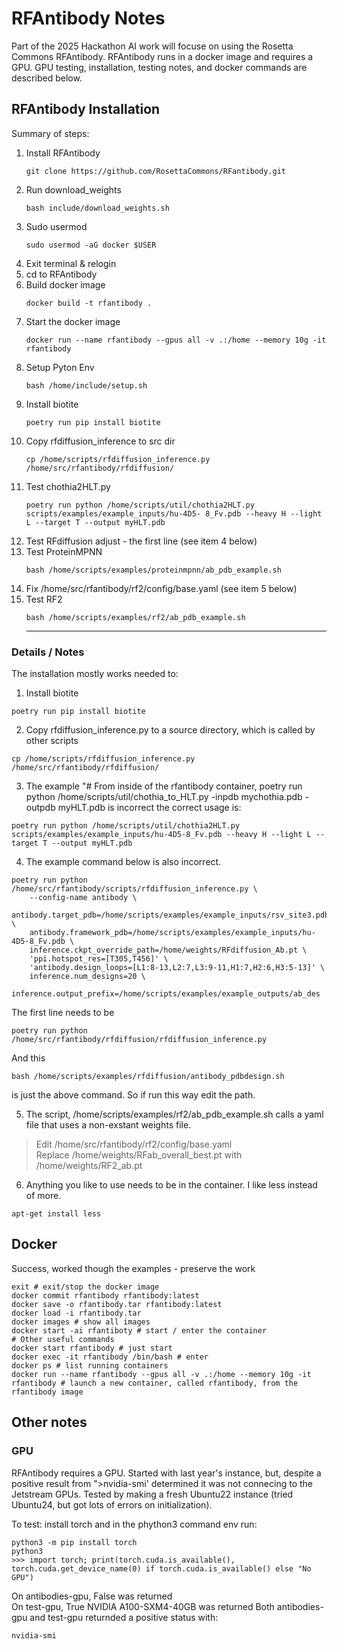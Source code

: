 # RFAntibody Notes
Part of the 2025 Hackathon AI work will focuse on using the Rosetta Commons RFAntibody. RFAntibody runs in a docker image and requires a GPU. GPU testing, installation, testing notes, and docker commands are described below. 

## RFAntibody Installation
Summary of steps:
1. Install RFAntibody
   ```
   git clone https://github.com/RosettaCommons/RFantibody.git
   ```
3. Run download_weights
   ```
   bash include/download_weights.sh
   ```
5. Sudo usermod
   ```
   sudo usermod -aG docker $USER
   ```
7. Exit terminal & relogin
8. cd to RFAntibody
9. Build docker image
   ```
   docker build -t rfantibody .
   ``` 
10. Start the docker image
    ```
    docker run --name rfantibody --gpus all -v .:/home --memory 10g -it rfantibody
    ```
11. Setup Pyton Env
    ```
    bash /home/include/setup.sh
    ```
12. Install biotite
    ```
    poetry run pip install biotite
    ```
13. Copy rfdiffusion_inference to src dir
    ```
    cp /home/scripts/rfdiffusion_inference.py /home/src/rfantibody/rfdiffusion/
    ```
14. Test chothia2HLT.py
    ```
    poetry run python /home/scripts/util/chothia2HLT.py scripts/examples/example_inputs/hu-4D5- 8_Fv.pdb --heavy H --light L --target T --output myHLT.pdb
    ```
15. Test RFdiffusion
    adjust - the first line (see item 4 below)
16. Test ProteinMPNN
    ```
    bash /home/scripts/examples/proteinmpnn/ab_pdb_example.sh
    ```
17. Fix /home/src/rfantibody/rf2/config/base.yaml (see item 5 below)
18. Test RF2
    ```
    bash /home/scripts/examples/rf2/ab_pdb_example.sh
    ```
    <hr>
    
### Details / Notes   
The installation mostly works needed to:
1. Install biotite
```
poetry run pip install biotite
```
2. Copy rfdiffusion_inference.py to a source directory, which is called by other scripts
```
cp /home/scripts/rfdiffusion_inference.py /home/src/rfantibody/rfdiffusion/
```
3. The example "# From inside of the rfantibody container, poetry run python /home/scripts/util/chothia_to_HLT.py -inpdb mychothia.pdb -outpdb myHLT.pdb is incorrect the correct usage is:
```
poetry run python /home/scripts/util/chothia2HLT.py scripts/examples/example_inputs/hu-4D5-8_Fv.pdb --heavy H --light L --target T --output myHLT.pdb
```
4. The example command below is also incorrect.  
```
poetry run python  /home/src/rfantibody/scripts/rfdiffusion_inference.py \
    --config-name antibody \
    antibody.target_pdb=/home/scripts/examples/example_inputs/rsv_site3.pdb \
    antibody.framework_pdb=/home/scripts/examples/example_inputs/hu-4D5-8_Fv.pdb \
    inference.ckpt_override_path=/home/weights/RFdiffusion_Ab.pt \
    'ppi.hotspot_res=[T305,T456]' \
    'antibody.design_loops=[L1:8-13,L2:7,L3:9-11,H1:7,H2:6,H3:5-13]' \
    inference.num_designs=20 \
    inference.output_prefix=/home/scripts/examples/example_outputs/ab_des
```
The first line needs to be 
```
poetry run python  /home/src/rfantibody/rfdiffusion/rfdiffusion_inference.py
```
And this 
```
bash /home/scripts/examples/rfdiffusion/antibody_pdbdesign.sh
```
is just the above command. So if run this way edit the path.

5. The script, /home/scripts/examples/rf2/ab_pdb_example.sh calls a yaml file that uses a non-exstant weights file.  
> Edit /home/src/rfantibody/rf2/config/base.yaml  
> Replace /home/weights/RFab_overall_best.pt with /home/weights/RF2_ab.pt  
 
6. Anything you like to use needs to be in the container. I like less instead of more. 
```
apt-get install less
```

## Docker
Success, worked though the examples - preserve the work
```
exit # exit/stop the docker image
docker commit rfantibody rfantibody:latest
docker save -o rfantibody.tar rfantibody:latest
docker load -i rfantibody.tar
docker images # show all images
docker start -ai rfantiboty # start / enter the container
# Other useful commands
docker start rfantibody # just start
docker exec -it rfantibody /bin/bash # enter
docker ps # list running containers
docker run --name rfantibody --gpus all -v .:/home --memory 10g -it rfantibody # launch a new container, called rfantibody, from the rfantibody image
```
## Other notes
### GPU
RFAntibody requires a GPU. Started with last year's instance, but, despite a positive result from ">nvidia-smi' determined it was not connecing to the Jetstream GPUs. Tested by making a fresh Ubuntu22 instance (tried Ubuntu24, but got lots of errors on initialization).

To test: install torch and in the phython3 command env run:
```
python3 -m pip install torch
python3
>>> import torch; print(torch.cuda.is_available(), torch.cuda.get_device_name(0) if torch.cuda.is_available() else "No GPU")
```
On antibodies-gpu, False was returned  
On test-gpu, True NVIDIA A100-SXM4-40GB was returned
Both antibodies-gpu and test-gpu returnded a positive status with:
```
nvidia-smi
```

